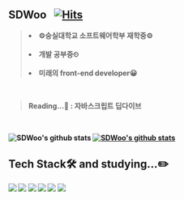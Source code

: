 ## SDWoo &nbsp; [![Hits](https://hits.seeyoufarm.com/api/count/incr/badge.svg?url=https%3A%2F%2Fgithub.com%2FSDWoo%2Fhit-counter&count_bg=%2379C83D&title_bg=%23555555&icon=&icon_color=%23E7E7E7&title=hits&edge_flat=false)](https://hits.seeyoufarm.com)

<blockquote>
<p>
    <li><strong>⚙숭실대학교 소프트웨어학부 재학중⚙</strong> <br><br>
    <li><b>개발 공부중⏲<br><br>
    <li><b>미래의 front-end developer😀<br>   
    
</p>
</blockquote>
<br>
        
>Reading...📖 : 자바스크립트 딥다이브
<br>
        
![SDWoo's github stats](https://github-readme-stats.vercel.app/api?username=SDWoo&show_icons=true) 
[![SDWoo's github stats](https://github-readme-stats.vercel.app/api/top-langs/?username=SDWoo&show_icons=true&hide_border=true&title_color=004386&icon_color=004386&layout=compact)](https://github.com/SDWoo)
    

## Tech Stack🛠 and studying...✏
  
  <img src="https://img.shields.io/badge/HTML-E34F26?style=flat-square&logo=HTML5&logoColor=white"/>
  <img src="https://img.shields.io/badge/CSS-1572B6?style=flat-square&logo=CSS3&logoColor=white"/>
  <img src="https://img.shields.io/badge/JavaScript-F7DF1E?style=flat-square&logo=javascript&logoColor=white"/>
  <img src="https://img.shields.io/badge/TypeScript-764ABC?style=flat-square&logo=redux&logoColor=white"/>
  
  <img src="https://img.shields.io/badge/React.js-61DAFB?style=flat-square&logo=react&logoColor=white"/>
  <img src="https://img.shields.io/badge/Redux-764ABC?style=flat-square&logo=redux&logoColor=white"/>
  <br>
 
